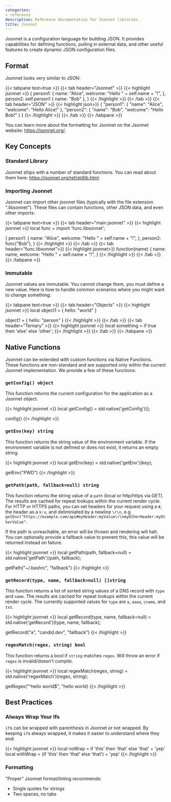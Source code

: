 ```yaml
---
categories:
- reference
description: Reference documentation for Jsonnet libraries.
title: Jsonnet
---
```


Jsonnet is a configuration language for building JSON.  It provides capabilities for defining functions, pulling in external data, and other useful features to create dynamic JSON configuration files.

## Format

Jsonnet looks very similar to JSON:

{{< tabpane text=true >}}
{{< tab header="Jsonnet" >}}
{{< highlight jsonnet >}}
{
  person1: {
    name: "Alice",
    welcome: "Hello " + self.name + "!",
  },
  person2: self.person1 { name: "Bob" },
}
{{< /highlight >}}
{{< /tab >}}
{{< tab header="JSON" >}}
{{< highlight json>}}
{
  "person1": {
    "name": "Alice",
    "welcome": "Hello Alice!"
  },
  "person2": {
    "name": "Bob",
    "welcome": "Hello Bob!"
  }
}
{{< /highlight >}}
{{< /tab >}}
{{< /tabpane >}}

You can learn more about the formatting for Jsonnet on the Jsonnet website: https://jsonnet.org/.

## Key Concepts

### Standard Library

Jsonnet ships with a number of standard functions.  You can read about them here: https://jsonnet.org/ref/stdlib.html.

### Importing Jsonnet

Jsonnet can import other jsonnet files (typically with the file extension ".libsonnet").  These files can contain functions, other JSON data, and even other imports:


{{< tabpane text=true >}}
{{< tab header="main.jsonnet" >}}
{{< highlight jsonnet >}}
local func = import 'func.libsonnet';

{
  person1: {
    name: "Alice",
    welcome: "Hello " + self.name + "!",
  },
  person2: func("Bob"),
}
{{< /highlight >}}
{{< /tab >}}
{{< tab header="func.libsonnet">}}
{{< highlight jsonnet>}}
function(name)
  {
    name: name,
    welcome: "Hello " + self.name + "!",
  }
{{< /highlight >}}
{{< /tab >}}
{{< /tabpane >}}

### Immutable

Jsonnet values are immutable.  You cannot change them, you must define a new value.  Here is how to handle common scenarios where you might want to change something:

{{< tabpane text=true >}}
{{< tab header="Objects" >}}
{{< highlight jsonnet >}}
local object1 = {
  hello: "world"
}

object1 + {
  hello: "person"
}
{{< /highlight >}}
{{< /tab >}}
{{< tab header="Ternary" >}}
{{< highlight jsonnet >}}
local something = if true then 'else' else 'other';
{{< /highlight >}}
{{< /tab >}}
{{< /tabpane >}}

## Native Functions

Jsonnet can be extended with custom functions via Native Functions.  These functions are non-standard and are supported only within the current Jsonnet implementation.  We provide a few of these functions:

### `getConfig() object`

This function returns the current configuration for the application as a Jsonnet object.

{{< highlight jsonnet >}}
local getConfig() = std.native('getConfig')();

config()
{{< /highlight >}}

### `getEnv(key) string`

This function returns the string value of the environment variable.  If the environment variable is not defined or does not exist, it returns an empty string.

{{< highlight jsonnet >}}
local getEnv(key) = std.native('getEnv')(key);

getEnv("PWD")
{{< /highlight >}}

### `getPath(path, fallback=null) string`

This function returns the string value of a `path` (local or http/https via GET).  The results are cached for repeat lookups within the current render cycle.  For HTTP or HTTPS paths, you can set headers for your request using a `#`, the header as a `k:v`, and deliminiated by a newline `\r\n`, e.g. `getEnv("https://example.com/api#myHeader:myValue\r\nmyOtherHeader:myOtherValue"`.

If the path is unreachable, an error will be thrown and rendering will halt.  You can optionally provide a fallback value to prevent this, this value will be returned instead on failure.

{{< highlight jsonnet >}}
local getPath(path, fallback=null) = std.native('getPath')(path, fallback);

getPath("~/.bashrc", "fallback")
{{< /highlight >}}

### `getRecord(type, name, fallback=null) []string`

This function returns a list of sorted string values of a DNS record with `type` and `name`.  The results are cached for repeat lookups within the current render cycle.  The currently supported values for  `type` are `a`, `aaaa`, `cname`, and `txt`.

{{< highlight jsonnet >}}
local getRecord(type, name, fallback=null) = std.native('getRecord')(type, name, fallback);

getRecord("a", "candid.dev", "fallback")
{{< /highlight >}}

### `regexMatch(regex, string) bool`

This function returns a bool if `string` matches `regex`.  Will throw an error if `regex` is invalid/doesn't compile.

{{< highlight jsonnet >}}
local regexMatch(regex, string) = std.native('regexMatch')(regex, string);

getRegex("^hello world$", "hello world)
{{< /highlight >}}


## Best Practices

### Always Wrap Your Ifs

`if`s can be wrapped with parenthesis in Jsonnet or not wrapped.  By keeping `if`s always wrapped, it makes it easier to understand where they end:

{{< highlight jsonnet >}}
local noWrap = if 'this' then 'that' else 'that' + 'yep'
local withWrap = (if 'this' then 'that' else 'that') + 'yep'
{{< /highlight >}}

### Formatting

"Proper" Jsonnet format/linting recommends:

- Single quotes for strings
- Two spaces, no tabs
